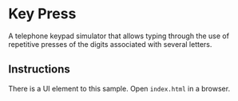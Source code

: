 # Key Press

A telephone keypad simulator that allows typing through the use of repetitive presses of the digits associated with several letters.

## Instructions

There is a UI element to this sample. Open `index.html` in a browser.


